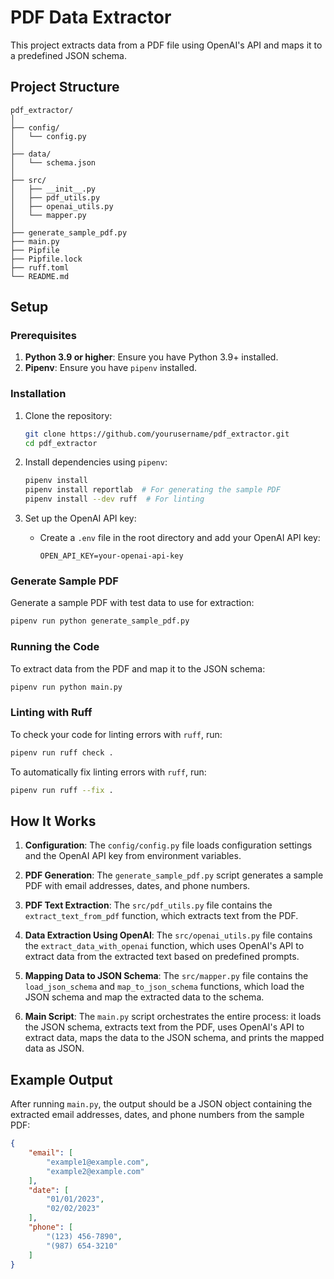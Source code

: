 # PDF Data Extractor

This project extracts data from a PDF file using OpenAI's API and maps it to a predefined JSON schema.

## Project Structure

```
pdf_extractor/
│
├── config/
│   └── config.py
│
├── data/
│   └── schema.json
│
├── src/
│   ├── __init__.py
│   ├── pdf_utils.py
│   ├── openai_utils.py
│   └── mapper.py
│
├── generate_sample_pdf.py
├── main.py
├── Pipfile
├── Pipfile.lock
├── ruff.toml
└── README.md
```

## Setup

### Prerequisites

1. **Python 3.9 or higher**: Ensure you have Python 3.9+ installed.
2. **Pipenv**: Ensure you have `pipenv` installed.

### Installation

1. Clone the repository:

   ```bash
   git clone https://github.com/yourusername/pdf_extractor.git
   cd pdf_extractor
   ```

2. Install dependencies using `pipenv`:

   ```bash
   pipenv install
   pipenv install reportlab  # For generating the sample PDF
   pipenv install --dev ruff  # For linting
   ```

3. Set up the OpenAI API key:

   - Create a `.env` file in the root directory and add your OpenAI API key:

     ```
     OPEN_API_KEY=your-openai-api-key
     ```

### Generate Sample PDF

Generate a sample PDF with test data to use for extraction:

```bash
pipenv run python generate_sample_pdf.py
```

### Running the Code

To extract data from the PDF and map it to the JSON schema:

```bash
pipenv run python main.py
```

### Linting with Ruff

To check your code for linting errors with `ruff`, run:

```bash
pipenv run ruff check .
```

To automatically fix linting errors with `ruff`, run:

```bash
pipenv run ruff --fix .
```

## How It Works

1. **Configuration**: The `config/config.py` file loads configuration settings and the OpenAI API key from environment variables.

2. **PDF Generation**: The `generate_sample_pdf.py` script generates a sample PDF with email addresses, dates, and phone numbers.

3. **PDF Text Extraction**: The `src/pdf_utils.py` file contains the `extract_text_from_pdf` function, which extracts text from the PDF.

4. **Data Extraction Using OpenAI**: The `src/openai_utils.py` file contains the `extract_data_with_openai` function, which uses OpenAI's API to extract data from the extracted text based on predefined prompts.

5. **Mapping Data to JSON Schema**: The `src/mapper.py` file contains the `load_json_schema` and `map_to_json_schema` functions, which load the JSON schema and map the extracted data to the schema.

6. **Main Script**: The `main.py` script orchestrates the entire process: it loads the JSON schema, extracts text from the PDF, uses OpenAI's API to extract data, maps the data to the JSON schema, and prints the mapped data as JSON.

## Example Output

After running `main.py`, the output should be a JSON object containing the extracted email addresses, dates, and phone numbers from the sample PDF:

```json
{
    "email": [
        "example1@example.com",
        "example2@example.com"
    ],
    "date": [
        "01/01/2023",
        "02/02/2023"
    ],
    "phone": [
        "(123) 456-7890",
        "(987) 654-3210"
    ]
}
```

